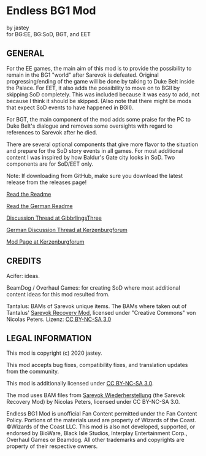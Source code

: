 # Endless BG1 Mod 
by jastey                                
for BG:EE, BG:SoD, BGT, and EET         

## GENERAL

For the EE games, the main aim of this mod is to provide the possibility to remain in the BG1 "world" after Sarevok is defeated. Original progressing/ending of the game will be done by talking to Duke Belt inside the Palace.
For EET, it also adds the possibility to move on to BGII by skipping SoD completely. This was included because it was easy to add, not because I think it should be skipped. (Also note that there might be mods that expect SoD events to have happened in BGII).

For BGT, the main component of the mod adds some praise for the PC to Duke Belt's dialogue and removes some oversights with regard to references to Sarevok after he died.

There are several optional components that give more flavor to the situation and prepare for the SoD story events in all games. For most additional content I was inspired by how Baldur's Gate city looks in SoD. Two components are for SoD/EET only.

Note: If downloading from GitHub, make sure you download the latest release from the releases page!

[Read the Readme](https://gibberlings3.github.io/Documentation/readmes/readme.c%23endlessbg1.english.txt)

[Read the German Readme](https://gibberlings3.github.io/Documentation/readmes/readme.c%23endlessbg1.german.txt)

[Discussion Thread at GibbrlingsThree](https://www.gibberlings3.net/forums/topic/30958-endless-bg1-a-mod-for-bgee-bgsod-bgt-and-eet/)

[German Discussion Thread at Kerzenburgforum](https://baldurs-gate.de/index.php?threads/endless-bg1-mod-nach-sarevoks-fall-in-bg1-verbleiben.44856/)

[Mod Page at Kerzenburgforum](https://baldurs-gate.de/index.php?resources/endless-bg1.47/)



## CREDITS

Acifer: ideas.

BeamDog / Overhaul Games: for creating SoD where most additional content ideas for this mod resulted from.

Tantalus: BAMs of Sarevok unique items. The BAMs where taken out of Tantalus' [Sarevok Recovery Mod](http://www.baldursgate-refugium.de/mods/sarevok-wiederherstellung/), licensed under "Creative Commons" von Nicolas Peters. Lizenz: [CC BY-NC-SA 3.0](https://creativecommons.org/licenses/by-nc-sa/3.0/)



## LEGAL INFORMATION
This mod is copyright (c) 2020 jastey.

This mod accepts bug fixes, compatibility fixes, and translation updates from the community.

This mod is additionally licensed under [CC BY-NC-SA 3.0](https://creativecommons.org/licenses/by-nc-sa/3.0/).

The mod uses BAM files from [Sarevok Wiederherstellung](http://www.baldursgate-refugium.de/mods/sarevok-wiederherstellung/) (the Sarevok Recovery Mod) by Nicolas Peters, licensed under CC BY-NC-SA 3.0.

Endless BG1 Mod is unofficial Fan Content permitted under the Fan Content Policy. Portions of the materials used are property of Wizards of the Coast. ©Wizards of the Coast LLC.
This mod is also not developed, supported, or endorsed by BioWare, Black Isle Studios, Interplay Entertainment Corp., Overhaul Games or Beamdog. All other trademarks and copyrights are property of their respective owners.

